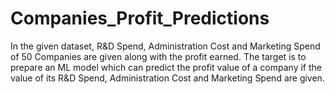 # Companies_Profit_Predictions
In the given dataset, R&amp;D Spend, Administration Cost and Marketing Spend of 50 Companies  are given along with the profit earned. 
The target is to prepare an ML model which can predict  the profit value of a company if the value of its R&amp;D Spend, Administration Cost and Marketing  Spend 
are given.
